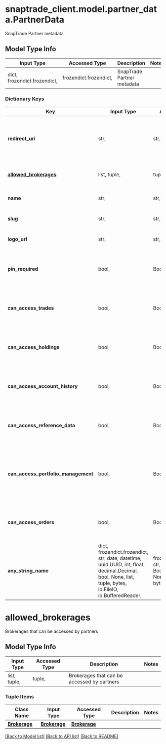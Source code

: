 # snaptrade_client.model.partner_data.PartnerData

SnapTrade Partner metadata

## Model Type Info
Input Type | Accessed Type | Description | Notes
------------ | ------------- | ------------- | -------------
dict, frozendict.frozendict,  | frozendict.frozendict,  | SnapTrade Partner metadata | 

### Dictionary Keys
Key | Input Type | Accessed Type | Description | Notes
------------ | ------------- | ------------- | ------------- | -------------
**redirect_uri** | str,  | str,  | URI to redirect user back to after user is done adding brokerage connections | [optional] 
**[allowed_brokerages](#allowed_brokerages)** | list, tuple,  | tuple,  | Brokerages that can be accessed by partners | [optional] 
**name** | str,  | str,  | Name of Snaptrade Partner | [optional] 
**slug** | str,  | str,  | Slug of Snaptrade Partner | [optional] 
**logo_url** | str,  | str,  | URL to partner&#x27;s logo | [optional] 
**pin_required** | bool,  | BoolClass,  | Shows if pin is required by users to access connection page | [optional] 
**can_access_trades** | bool,  | BoolClass,  | Shows if users of Snaptrade partners can access trade endpoints | [optional] 
**can_access_holdings** | bool,  | BoolClass,  | Shows if Snaptrade partners can get user holdings data | [optional] 
**can_access_account_history** | bool,  | BoolClass,  | Shows if Snaptrade partners can get users account history data | [optional] 
**can_access_reference_data** | bool,  | BoolClass,  | Shows if Snaptrade partners can get users holdings data | [optional] 
**can_access_portfolio_management** | bool,  | BoolClass,  | Shows if users Snaptrade partners can access portfolio group management features | [optional] 
**can_access_orders** | bool,  | BoolClass,  | Shows if Snaptrade partners can get users account order history | [optional] 
**any_string_name** | dict, frozendict.frozendict, str, date, datetime, uuid.UUID, int, float, decimal.Decimal, bool, None, list, tuple, bytes, io.FileIO, io.BufferedReader,  | frozendict.frozendict, str, decimal.Decimal, BoolClass, NoneClass, tuple, bytes, FileIO | any string name can be used but the value must be the correct type | [optional]

# allowed_brokerages

Brokerages that can be accessed by partners

## Model Type Info
Input Type | Accessed Type | Description | Notes
------------ | ------------- | ------------- | -------------
list, tuple,  | tuple,  | Brokerages that can be accessed by partners | 

### Tuple Items
Class Name | Input Type | Accessed Type | Description | Notes
------------- | ------------- | ------------- | ------------- | -------------
[**Brokerage**](Brokerage.md) | [**Brokerage**](Brokerage.md) | [**Brokerage**](Brokerage.md) |  | 

[[Back to Model list]](../../README.md#documentation-for-models) [[Back to API list]](../../README.md#documentation-for-api-endpoints) [[Back to README]](../../README.md)

